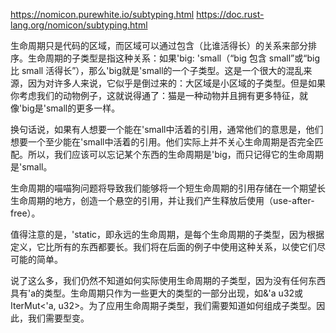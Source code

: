 https://nomicon.purewhite.io/subtyping.html
https://doc.rust-lang.org/nomicon/subtyping.html

生命周期只是代码的区域，而区域可以通过包含（比谁活得长）的关系来部分排序。生命周期的子类型是指这种关系：如果'big: 'small（“big 包含 small”或“big 比 small 活得长”），那么'big就是'small的一个子类型。这是一个很大的混乱来源，因为对许多人来说，它似乎是倒过来的：大区域是小区域的子类型。但是如果你考虑我们的动物例子，这就说得通了：猫是一种动物并且拥有更多特征，就像'big是'small的更多一样。

换句话说，如果有人想要一个能在'small中活着的引用，通常他们的意思是，他们想要一个至少能在'small中活着的引用。他们实际上并不关心生命周期是否完全匹配。所以，我们应该可以忘记某个东西的生命周期是'big，而只记得它的生命周期是'small。

生命周期的喵喵狗问题将导致我们能够将一个短生命周期的引用存储在一个期望长生命周期的地方，创造一个悬空的引用，并让我们产生释放后使用（use-after-free）。

值得注意的是，'static，即永远的生命周期，是每个生命周期的子类型，因为根据定义，它比所有的东西都要长。我们将在后面的例子中使用这种关系，以使它们尽可能的简单。

说了这么多，我们仍然不知道如何实际使用生命周期的子类型，因为没有任何东西具有'a的类型。生命周期只作为一些更大的类型的一部分出现，如&'a u32或IterMut<'a, u32>。为了应用生命周期子类型，我们需要知道如何组成子类型。因此，我们需要型变。